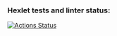### Hexlet tests and linter status:
[![Actions Status](https://github.com/zombym/java-project-61/workflows/hexlet-check/badge.svg)](https://github.com/zombym/java-project-61/actions)